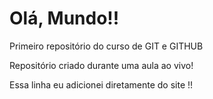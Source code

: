 # Olá, Mundo!!
Primeiro repositório do curso de GIT e GITHUB

Repositório criado durante uma aula ao vivo!

Essa linha eu adicionei diretamente do site !!
